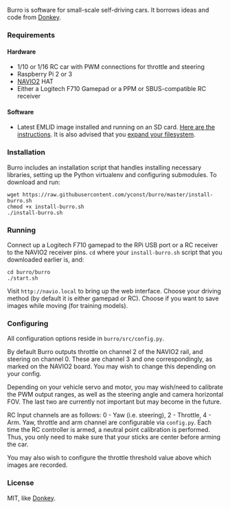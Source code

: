 Burro is software for small-scale self-driving cars. It borrows ideas and code from [Donkey](http://donkeycar.com).


### Requirements

#### Hardware

- 1/10 or 1/16 RC car with PWM connections for throttle and steering
- Raspberry Pi 2 or 3
- [NAVIO2](https://emlid.com/navio/) HAT
- Either a Logitech F710 Gamepad or a PPM or SBUS-compatible RC receiver

#### Software

- Latest EMLID image installed and running on an SD card. [Here are the instructions](https://docs.emlid.com/navio2/common/ardupilot/configuring-raspberry-pi/). It is also advised that you [expand your filesystem](http://elinux.org/RPi_raspi-config#expand_rootfs_-_Expand_root_partition_to_fill_SD_card).


### Installation

Burro includes an installation script that handles installing necessary libraries, setting up the Python virtualenv and configuring submodules. To download and run:

    wget https://raw.githubusercontent.com/yconst/burro/master/install-burro.sh
    chmod +x install-burro.sh
    ./install-burro.sh


### Running

Connect up a Logitech F710 gamepad to the RPi USB port or a RC receiver to the NAVIO2 receiver pins.
`cd` where your `install-burro.sh` script that you downloaded earlier is, and:

    cd burro/burro
    ./start.sh

Visit `http://navio.local` to bring up the web interface. Choose your driving method (by default it is either gamepad or RC). Choose if you want to save images while moving (for training models).


### Configuring

All configuration options reside in `burro/src/config.py`.

By default Burro outputs throttle on channel 2 of the NAVIO2 rail, and steering on channel 0. These are channel 3 and one correspondingly, as marked on the NAVIO2 board.  You may wish to change this depending on your config.

Depending on your vehicle servo and motor, you may wish/need to calibrate the PWM output ranges, as well as the steering angle and camera horizontal FOV. The last two are currently not important but may become in the future.

RC Input channels are as follows: 0 - Yaw (i.e. steering), 2 - Throttle, 4 - Arm. Yaw, throttle and arm channel are configurable via `config.py`. Each time the RC controller is armed, a neutral point calibration is performed. Thus, you only need to make sure that your sticks are center before arming the car.

You may also wish to configure the throttle threshold value above which images are recorded.


### License

MIT, like [Donkey](http://donkeycar.com).
